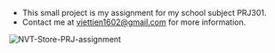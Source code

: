 - This small project is my assignment for my school subject PRJ301.
- Contact me at viettien1602@gmail.com for more information.

![NVT-Store-PRJ-assignment](https://github.com/viettien1602/NVT-Store-PRJ-assignment.git/main/signin_screen.PNG)
